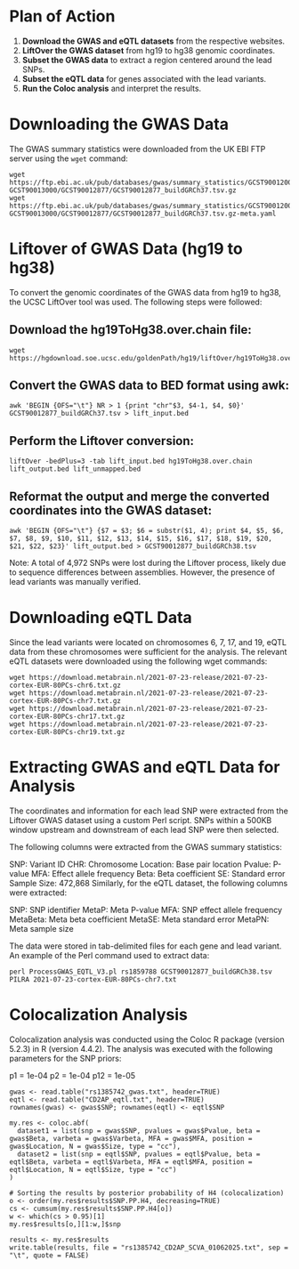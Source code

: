 # Plan of Action

1. **Download the GWAS and eQTL datasets** from the respective websites.
2. **LiftOver the GWAS dataset** from hg19 to hg38 genomic coordinates.
3. **Subset the GWAS data** to extract a region centered around the lead SNPs.
4. **Subset the eQTL data** for genes associated with the lead variants.
5. **Run the Coloc analysis** and interpret the results.

# Downloading the GWAS Data

The GWAS summary statistics were downloaded from the UK EBI FTP server using the `wget` command:

```
wget https://ftp.ebi.ac.uk/pub/databases/gwas/summary_statistics/GCST90012001-GCST90013000/GCST90012877/GCST90012877_buildGRCh37.tsv.gz
wget https://ftp.ebi.ac.uk/pub/databases/gwas/summary_statistics/GCST90012001-GCST90013000/GCST90012877/GCST90012877_buildGRCh37.tsv.gz-meta.yaml
```

# Liftover of GWAS Data (hg19 to hg38)
To convert the genomic coordinates of the GWAS data from hg19 to hg38, the UCSC LiftOver tool was used. The following steps were followed:

## Download the hg19ToHg38.over.chain file:
```
wget https://hgdownload.soe.ucsc.edu/goldenPath/hg19/liftOver/hg19ToHg38.over.chain.gz
```
## Convert the GWAS data to BED format using awk:
```
awk 'BEGIN {OFS="\t"} NR > 1 {print "chr"$3, $4-1, $4, $0}' GCST90012877_buildGRCh37.tsv > lift_input.bed
```
## Perform the Liftover conversion:
```
liftOver -bedPlus=3 -tab lift_input.bed hg19ToHg38.over.chain lift_output.bed lift_unmapped.bed
```
## Reformat the output and merge the converted coordinates into the GWAS dataset:
```
awk 'BEGIN {OFS="\t"} {$7 = $3; $6 = substr($1, 4); print $4, $5, $6, $7, $8, $9, $10, $11, $12, $13, $14, $15, $16, $17, $18, $19, $20, $21, $22, $23}' lift_output.bed > GCST90012877_buildGRCh38.tsv
```
Note: A total of 4,972 SNPs were lost during the Liftover process, likely due to sequence differences between assemblies. However, the presence of lead variants was manually verified.

# Downloading eQTL Data
Since the lead variants were located on chromosomes 6, 7, 17, and 19, eQTL data from these chromosomes were sufficient for the analysis. The relevant eQTL datasets were downloaded using the following wget commands:
```
wget https://download.metabrain.nl/2021-07-23-release/2021-07-23-cortex-EUR-80PCs-chr6.txt.gz
wget https://download.metabrain.nl/2021-07-23-release/2021-07-23-cortex-EUR-80PCs-chr7.txt.gz
wget https://download.metabrain.nl/2021-07-23-release/2021-07-23-cortex-EUR-80PCs-chr17.txt.gz
wget https://download.metabrain.nl/2021-07-23-release/2021-07-23-cortex-EUR-80PCs-chr19.txt.gz
```

# Extracting GWAS and eQTL Data for Analysis
The coordinates and information for each lead SNP were extracted from the Liftover GWAS dataset using a custom Perl script. SNPs within a 500KB window upstream and downstream of each lead SNP were then selected.

The following columns were extracted from the GWAS summary statistics:

SNP: Variant ID
CHR: Chromosome
Location: Base pair location
Pvalue: P-value
MFA: Effect allele frequency
Beta: Beta coefficient
SE: Standard error
Sample Size: 472,868
Similarly, for the eQTL dataset, the following columns were extracted:

SNP: SNP identifier
MetaP: Meta P-value
MFA: SNP effect allele frequency
MetaBeta: Meta beta coefficient
MetaSE: Meta standard error
MetaPN: Meta sample size

The data were stored in tab-delimited files for each gene and lead variant. An example of the Perl command used to extract data:

```
perl ProcessGWAS_EQTL_V3.pl rs1859788 GCST90012877_buildGRCh38.tsv PILRA 2021-07-23-cortex-EUR-80PCs-chr7.txt
```


# Colocalization Analysis
Colocalization analysis was conducted using the Coloc R package (version 5.2.3) in R (version 4.4.2). The analysis was executed with the following parameters for the SNP priors:

p1 = 1e-04
p2 = 1e-04
p12 = 1e-05

```
gwas <- read.table("rs1385742_gwas.txt", header=TRUE)
eqtl <- read.table("CD2AP_eqtl.txt", header=TRUE)
rownames(gwas) <- gwas$SNP; rownames(eqtl) <- eqtl$SNP

my.res <- coloc.abf(
  dataset1 = list(snp = gwas$SNP, pvalues = gwas$Pvalue, beta = gwas$Beta, varbeta = gwas$Varbeta, MFA = gwas$MFA, position = gwas$Location, N = gwas$Size, type = "cc"),
  dataset2 = list(snp = eqtl$SNP, pvalues = eqtl$Pvalue, beta = eqtl$Beta, varbeta = eqtl$Varbeta, MFA = eqtl$MFA, position = eqtl$Location, N = eqtl$Size, type = "cc")
)

# Sorting the results by posterior probability of H4 (colocalization)
o <- order(my.res$results$SNP.PP.H4, decreasing=TRUE)
cs <- cumsum(my.res$results$SNP.PP.H4[o])
w <- which(cs > 0.95)[1]
my.res$results[o,][1:w,]$snp

results <- my.res$results
write.table(results, file = "rs1385742_CD2AP_SCVA_01062025.txt", sep = "\t", quote = FALSE)
```



